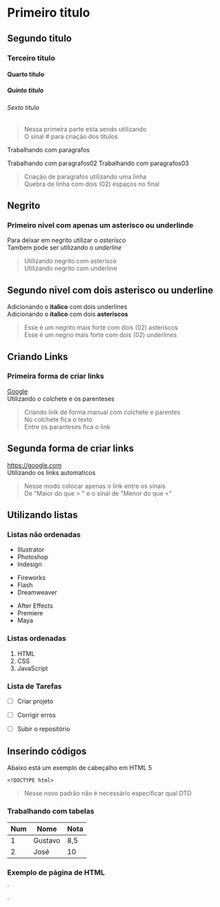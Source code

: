 # Primeiro titulo
## Segundo titulo
### Terceiro titulo
#### Quarto titulo
##### Quinto titulo
###### Sexto titulo

> Nessa primeira parte esta sendo utilizando  
> O sinal # para criação dos titulos 


Trabalhando com paragrafos

Trabalhando com paragrafos02
Trabalhando com paragrafos03
> Criação de paragrafos utilizando uma linha  
> Quebra de linha com dois (02) espaços no final

## Negrito 
### Primeiro nivel com apenas um asterisco ou underlinde
Para deixar em negrito utilizar o *asterisco*  
Tambem pode ser utilizando o _underline_
> Utilizando negrito com asterisco  
> Utilizando negrito com underline


## Segundo nivel com dois asterisco ou underline

Adicionando o __italico__ com dois underlines  
Adicionando o **italico** com dois **asteriscos**
> Esse é um negrito mais forte com dois (02) asteriscos  
> Esse é um negrio mais forte com dois (02) underlines



## Criando Links

### Primeira forma de criar links
[Google](https://google.com/)  
Utilizando o colchete e os parenteses
> Criando link de forma manual com colchete e parentes  
> No colchete fica o texto   
> Entre os paranteses fica o link



## Segunda forma de criar links
<https://google.com>  
Utilizando os links automaticos
> Nesse modo colocar apenas o link entre os sinais  
> De "Maior do que > " e o sinal de "Menor do que <"




## Utilizando listas


### Listas não ordenadas
* Illustrator
* Photoshop
* Indesign

+ Fireworks
+ Flash
+ Dreamweaver

- After Effects
- Premiere
- Maya


### Listas ordenadas
1. HTML
2. CSS
3. JavaScript


### Lista de Tarefas
- [ ] Criar projeto
- [ ] Corrigir erros
- [ ] Subir o repositório


## Inserindo códigos
Abaixo está um exemplo de cabeçalho em HTML 5

` <!DOCTYPE html>
`
> Nesse novo padrão não é necessário especificar qual DTD


### Trabalhando com tabelas
Num | Nome | Nota
---|---|---
1 | Gustavo | 8,5
2 | José | 10


### Exemplo de página de HTML
`
<!DOCTYP html>
<html>
	<head>
		<title>Página de exemplo</title>
	</head>
	<body>
	</body>
</html>


`

